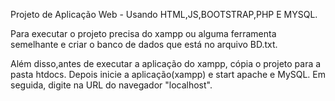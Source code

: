Projeto de Aplicação Web - Usando HTML,JS,BOOTSTRAP,PHP E MYSQL.

Para executar o projeto precisa do xampp ou alguma ferramenta 
semelhante e criar o banco de dados que está no arquivo BD.txt.

Além disso,antes de executar a aplicação do xampp, cópia o projeto 
para a pasta htdocs. Depois inicie a aplicação(xampp) e start 
apache e MySQL. Em seguida, digite na URL do navegador "localhost".


